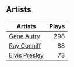 ## Artists
Artists | Plays 
----- | -----: 
[Gene Autry](/artists/gene-autry-1800) | 298
[Ray Conniff](/artists/ray-conniff-104848) | 88
[Elvis Presley](/artists/elvis-presley-1014) | 73

